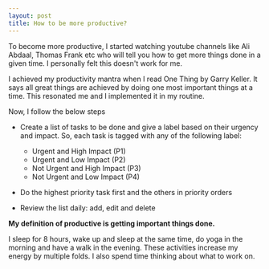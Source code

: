 ```yaml
---
layout: post
title: How to be more productive? 
---
```


To become more productive, I started watching youtube channels like Ali Abdaal, Thomas Frank etc who will tell you how to get more things done in a given time. I personally felt this doesn't work for me. 

I achieved my productivity mantra when I read One Thing by Garry Keller. It says all great things are achieved by doing one most important things at a time. This resonated me and I implemented it in my routine.

Now, I follow the below steps 
 - Create a list of tasks to be done and give a label based on their urgency and impact. So, each task is tagged with any of the following label:
    - Urgent and High Impact (P1)
    - Urgent and Low Impact (P2)
    - Not Urgent and High Impact (P3)
    - Not Urgent and Low Impact (P4)

 - Do the highest priority task first and the others in priority orders
 - Review the list daily: add, edit and delete

**My definition of productive is getting important things done.**

I sleep for 8 hours, wake up and sleep at the same time, do yoga in the morning and have a walk in the evening. These activities increase my energy by multiple folds. I also spend time thinking about what to work on. 



